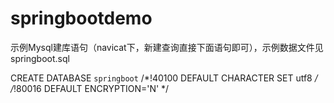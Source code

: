 # springbootdemo

示例Mysql建库语句（navicat下，新建查询直接下面语句即可），示例数据文件见springboot.sql

CREATE DATABASE `springboot` /*!40100 DEFAULT CHARACTER SET utf8 */ /*!80016 DEFAULT ENCRYPTION='N' */
 

